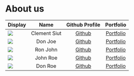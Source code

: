 # About us

Display |     Name     |             Github Profile              | Portfolio 
--------|:------------:|:---------------------------------------:|:---------:
![](https://via.placeholder.com/100.png?text=Photo) | Clement Siut | [Github](https://github.com/clement559) | [Portfolio](docs/team/clement.md)
![](https://via.placeholder.com/100.png?text=Photo) |   Don Joe    |      [Github](https://github.com/)      | [Portfolio](docs/team/johndoe.md)
![](https://via.placeholder.com/100.png?text=Photo) |   Ron John   |      [Github](https://github.com/)      | [Portfolio](docs/team/johndoe.md)
![](https://via.placeholder.com/100.png?text=Photo) |   John Roe   |      [Github](https://github.com/)      | [Portfolio](docs/team/johndoe.md)
![](https://via.placeholder.com/100.png?text=Photo) |   Don Roe    |      [Github](https://github.com/)      | [Portfolio](docs/team/johndoe.md)
